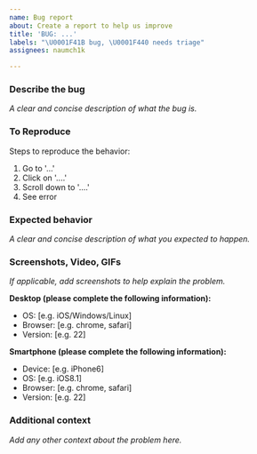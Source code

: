 ```yaml
---
name: Bug report
about: Create a report to help us improve
title: 'BUG: ...'
labels: "\U0001F41B bug, \U0001F440 needs triage"
assignees: naumch1k

---
```


### Describe the bug
_A clear and concise description of what the bug is._

### To Reproduce
Steps to reproduce the behavior:
1. Go to '...'
2. Click on '....'
3. Scroll down to '....'
4. See error

### Expected behavior
_A clear and concise description of what you expected to happen._

### Screenshots, Video, GIFs
_If applicable, add screenshots to help explain the problem._

**Desktop (please complete the following information):**
 - OS: [e.g. iOS/Windows/Linux]
 - Browser: [e.g. chrome, safari]
 - Version: [e.g. 22]

**Smartphone (please complete the following information):**
- Device: [e.g. iPhone6]
- OS: [e.g. iOS8.1]
- Browser: [e.g. chrome, safari]
- Version: [e.g. 22]

### Additional context
_Add any other context about the problem here._